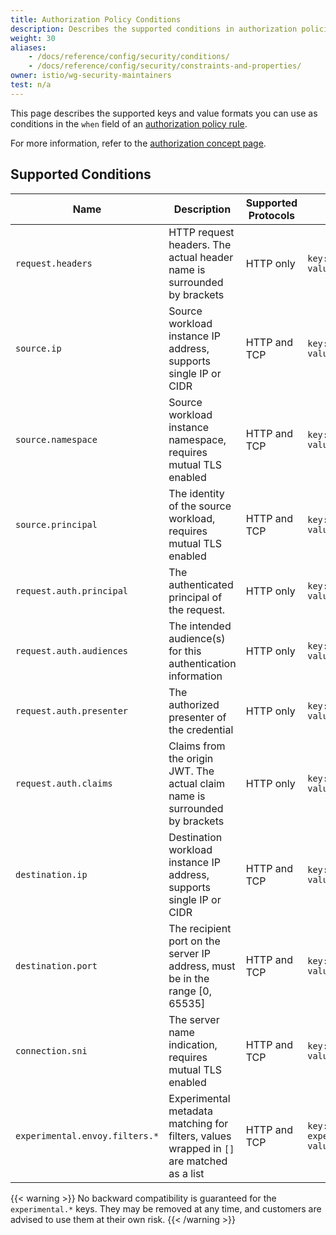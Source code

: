 ```yaml
---
title: Authorization Policy Conditions
description: Describes the supported conditions in authorization policies.
weight: 30
aliases:
    - /docs/reference/config/security/conditions/
    - /docs/reference/config/security/constraints-and-properties/
owner: istio/wg-security-maintainers
test: n/a
---
```


This page describes the supported keys and value formats you can use as conditions
in the `when` field of an [authorization policy rule](/docs/reference/config/security/authorization-policy/#Rule).

For more information, refer to the [authorization concept page](/docs/concepts/security/#authorization).

## Supported Conditions

| Name | Description | Supported Protocols | Example |
|------|-------------|--------------------|---------|
| `request.headers` | HTTP request headers. The actual header name is surrounded by brackets | HTTP only | `key: request.headers[User-Agent]`<br/>`values: ["Mozilla/*"]` |
| `source.ip`  | Source workload instance IP address, supports single IP or CIDR | HTTP and TCP | `key: source.ip`<br/>`values: ["10.1.2.3"]` |
| `source.namespace`  | Source workload instance namespace, requires mutual TLS enabled | HTTP and TCP | `key: source.namespace`<br/>`values: ["default"]` |
| `source.principal` | The identity of the source workload, requires mutual TLS enabled | HTTP and TCP | `key: source.principal`<br/>`values: ["cluster.local/ns/default/sa/productpage"]` |
| `request.auth.principal` | The authenticated principal of the request. | HTTP only | `key: request.auth.principal`<br/>`values: ["accounts.my-svc.com/104958560606"]` |
| `request.auth.audiences` | The intended audience(s) for this authentication information | HTTP only | `key: request.auth.audiences`<br/>`values: ["my-svc.com"]` |
| `request.auth.presenter` | The authorized presenter of the credential | HTTP only | `key: request.auth.presenter`<br/>`values: ["123456789012.my-svc.com"]` |
| `request.auth.claims` | Claims from the origin JWT. The actual claim name is surrounded by brackets | HTTP only | `key: request.auth.claims[iss]`<br/>`values: ["*@foo.com"]` |
| `destination.ip` | Destination workload instance IP address, supports single IP or CIDR | HTTP and TCP | `key: destination.ip`<br/>`values: ["10.1.2.3", "10.2.0.0/16"]` |
| `destination.port` | The recipient port on the server IP address, must be in the range [0, 65535] | HTTP and TCP | `key: destination.port`<br/>`values: ["80", "443"]` |
| `connection.sni` | The server name indication, requires mutual TLS enabled | HTTP and TCP | `key: connection.sni`<br/>`values: ["www.example.com"]` |
| `experimental.envoy.filters.*` | Experimental metadata matching for filters, values wrapped in `[]` are matched as a list | HTTP and TCP | `key: experimental.envoy.filters.network.mysql_proxy[db.table]`<br/>`values: ["[update]"]` |

{{< warning >}}
No backward compatibility is guaranteed for the `experimental.*` keys. They may be removed
at any time, and customers are advised to use them at their own risk.
{{< /warning >}}
